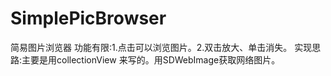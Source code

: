 # SimplePicBrowser
简易图片浏览器
功能有限:1.点击可以浏览图片。2.双击放大、单击消失。
实现思路:主要是用collectionView 来写的。用SDWebImage获取网络图片。
